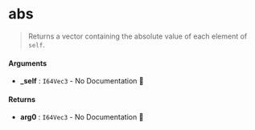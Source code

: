 # abs

>  Returns a vector containing the absolute value of each element of `self`.

#### Arguments

- **\_self** : `I64Vec3` \- No Documentation 🚧

#### Returns

- **arg0** : `I64Vec3` \- No Documentation 🚧
